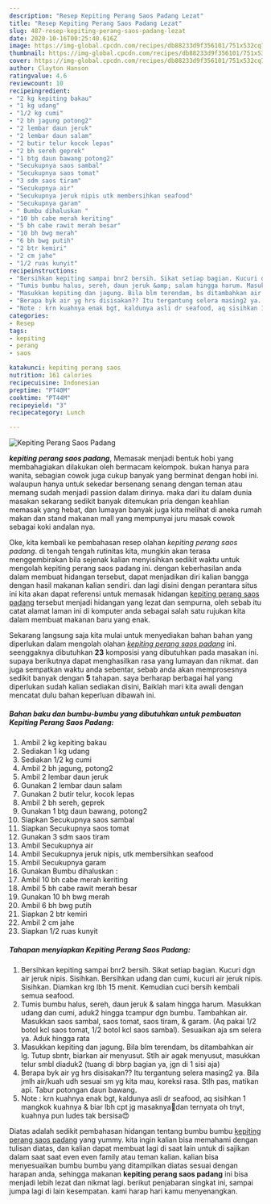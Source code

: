 ```yaml
---
description: "Resep Kepiting Perang Saos Padang Lezat"
title: "Resep Kepiting Perang Saos Padang Lezat"
slug: 487-resep-kepiting-perang-saos-padang-lezat
date: 2020-10-16T00:25:40.616Z
image: https://img-global.cpcdn.com/recipes/db88233d9f356101/751x532cq70/kepiting-perang-saos-padang-foto-resep-utama.jpg
thumbnail: https://img-global.cpcdn.com/recipes/db88233d9f356101/751x532cq70/kepiting-perang-saos-padang-foto-resep-utama.jpg
cover: https://img-global.cpcdn.com/recipes/db88233d9f356101/751x532cq70/kepiting-perang-saos-padang-foto-resep-utama.jpg
author: Clayton Hanson
ratingvalue: 4.6
reviewcount: 10
recipeingredient:
- "2 kg kepiting bakau"
- "1 kg udang"
- "1/2 kg cumi"
- "2 bh jagung potong2"
- "2 lembar daun jeruk"
- "2 lembar daun salam"
- "2 butir telur kocok lepas"
- "2 bh sereh geprek"
- "1 btg daun bawang potong2"
- "Secukupnya saos sambal"
- "Secukupnya saos tomat"
- "3 sdm saos tiram"
- "Secukupnya air"
- "Secukupnya jeruk nipis utk membersihkan seafood"
- "Secukupnya garam"
- " Bumbu dihaluskan "
- "10 bh cabe merah keriting"
- "5 bh cabe rawit merah besar"
- "10 bh bwg merah"
- "6 bh bwg putih"
- "2 btr kemiri"
- "2 cm jahe"
- "1/2 ruas kunyit"
recipeinstructions:
- "Bersihkan kepiting sampai bnr2 bersih. Sikat setiap bagian. Kucuri dgn air jeruk nipis. Sisihkan. Bersihkan udang dan cumi, kucuri air jeruk nipis. Sisihkan. Diamkan krg lbh 15 menit. Kemudian cuci bersih kembali semua seafood."
- "Tumis bumbu halus, sereh, daun jeruk &amp; salam hingga harum. Masukkan udang dan cumi, aduk2 hingga tcampur dgn bumbu. Tambahkan air. Masukkan saos sambal, saos tomat, saos tiram, &amp; garam. (Aq pakai 1/2 botol kcl saos tomat, 1/2 botol kcl saos sambal). Sesuaikan aja sm selera ya. Aduk hingga rata"
- "Masukkan kepiting dan jagung. Bila blm terendam, bs ditambahkan air lg. Tutup sbntr, biarkan air menyusut. Stlh air agak menyusut, masukkan telur smbl diaduk2 (tuang di bbrp bagian ya, jgn di 1 sisi aja)"
- "Berapa byk air yg hrs disisakan?? Itu tergantung selera masing2 ya. Bila jmlh air/kuah udh sesuai sm yg kita mau, koreksi rasa. Stlh pas, matikan api. Tabur potongan daun bawang."
- "Note : krn kuahnya enak bgt, kaldunya asli dr seafood, aq sisihkan 1 mangkok kuahnya &amp; biar lbh cpt jg masaknya🤣dan ternyata oh tnyt, kuahnya pun ludes tak bersisa😍"
categories:
- Resep
tags:
- kepiting
- perang
- saos

katakunci: kepiting perang saos 
nutrition: 161 calories
recipecuisine: Indonesian
preptime: "PT40M"
cooktime: "PT44M"
recipeyield: "3"
recipecategory: Lunch

---
```



![Kepiting Perang Saos Padang](https://img-global.cpcdn.com/recipes/db88233d9f356101/751x532cq70/kepiting-perang-saos-padang-foto-resep-utama.jpg)

<b><i>kepiting perang saos padang</i></b>, Memasak menjadi bentuk hobi yang membahagiakan dilakukan oleh bermacam kelompok. bukan hanya para wanita, sebagian cowok juga cukup banyak yang berminat dengan hobi ini. walaupun hanya untuk sekedar bersenang senang dengan teman atau memang sudah menjadi passion dalam dirinya. maka dari itu dalam dunia masakan sekarang sedikit banyak ditemukan pria dengan keahlian memasak yang hebat, dan lumayan banyak juga kita melihat di aneka rumah makan dan stand makanan mall yang mempunyai juru masak cowok sebagai koki andalan nya.

Oke, kita kembali ke pembahasan resep olahan <i>kepiting perang saos padang</i>. di tengah tengah rutinitas kita, mungkin akan terasa menggembirakan bila sejenak kalian menyisihkan sedikit waktu untuk mengolah kepiting perang saos padang ini. dengan keberhasilan anda dalam membuat hidangan tersebut, dapat menjadikan diri kalian bangga dengan hasil makanan kalian sendiri. dan lagi disini dengan perantara situs ini kita akan dapat referensi untuk memasak hidangan <u>kepiting perang saos padang</u> tersebut menjadi hidangan yang lezat dan sempurna, oleh sebab itu catat alamat laman ini di komputer anda sebagai salah satu rujukan kita dalam membuat makanan baru yang enak.




Sekarang langsung saja kita mulai untuk menyediakan bahan bahan yang diperlukan dalam mengolah olahan <u><i>kepiting perang saos padang</i></u> ini. seenggaknya dibutuhkan <b>23</b> komposisi yang dibutuhkan pada masakan ini. supaya berikutnya dapat menghasilkan rasa yang lumayan dan nikmat. dan juga sempatkan waktu anda sebentar, sebab anda akan memprosesnya sedikit banyak dengan <b>5</b> tahapan. saya berharap berbagai hal yang diperlukan sudah kalian sediakan disini, Baiklah mari kita awali dengan mencatat dulu bahan keperluan dibawah ini.

<!--inarticleads1-->

##### Bahan baku dan bumbu-bumbu yang dibutuhkan untuk pembuatan Kepiting Perang Saos Padang:

1. Ambil 2 kg kepiting bakau
1. Sediakan 1 kg udang
1. Sediakan 1/2 kg cumi
1. Ambil 2 bh jagung, potong2
1. Ambil 2 lembar daun jeruk
1. Gunakan 2 lembar daun salam
1. Gunakan 2 butir telur, kocok lepas
1. Ambil 2 bh sereh, geprek
1. Gunakan 1 btg daun bawang, potong2
1. Siapkan Secukupnya saos sambal
1. Siapkan Secukupnya saos tomat
1. Gunakan 3 sdm saos tiram
1. Ambil Secukupnya air
1. Ambil Secukupnya jeruk nipis, utk membersihkan seafood
1. Ambil Secukupnya garam
1. Gunakan  Bumbu dihaluskan :
1. Ambil 10 bh cabe merah keriting
1. Ambil 5 bh cabe rawit merah besar
1. Gunakan 10 bh bwg merah
1. Ambil 6 bh bwg putih
1. Siapkan 2 btr kemiri
1. Ambil 2 cm jahe
1. Siapkan 1/2 ruas kunyit




<!--inarticleads2-->

##### Tahapan menyiapkan Kepiting Perang Saos Padang:

1. Bersihkan kepiting sampai bnr2 bersih. Sikat setiap bagian. Kucuri dgn air jeruk nipis. Sisihkan. Bersihkan udang dan cumi, kucuri air jeruk nipis. Sisihkan. Diamkan krg lbh 15 menit. Kemudian cuci bersih kembali semua seafood.
1. Tumis bumbu halus, sereh, daun jeruk &amp; salam hingga harum. Masukkan udang dan cumi, aduk2 hingga tcampur dgn bumbu. Tambahkan air. Masukkan saos sambal, saos tomat, saos tiram, &amp; garam. (Aq pakai 1/2 botol kcl saos tomat, 1/2 botol kcl saos sambal). Sesuaikan aja sm selera ya. Aduk hingga rata
1. Masukkan kepiting dan jagung. Bila blm terendam, bs ditambahkan air lg. Tutup sbntr, biarkan air menyusut. Stlh air agak menyusut, masukkan telur smbl diaduk2 (tuang di bbrp bagian ya, jgn di 1 sisi aja)
1. Berapa byk air yg hrs disisakan?? Itu tergantung selera masing2 ya. Bila jmlh air/kuah udh sesuai sm yg kita mau, koreksi rasa. Stlh pas, matikan api. Tabur potongan daun bawang.
1. Note : krn kuahnya enak bgt, kaldunya asli dr seafood, aq sisihkan 1 mangkok kuahnya &amp; biar lbh cpt jg masaknya🤣dan ternyata oh tnyt, kuahnya pun ludes tak bersisa😍




Diatas adalah sedikit pembahasan hidangan tentang bumbu bumbu <u>kepiting perang saos padang</u> yang yummy. kita ingin kalian bisa memahami dengan tulisan diatas, dan kalian dapat membuat lagi di saat lain untuk di sajikan dalam saat saat even even family atau teman kalian. kalian bisa menyesuaikan bumbu bumbu yang ditampilkan diatas sesuai dengan harapan anda, sehingga makanan <b>kepiting perang saos padang</b> ini bisa menjadi lebih lezat dan nikmat lagi. berikut penjabaran singkat ini, sampai jumpa lagi di lain kesempatan. kami harap hari kamu menyenangkan.
